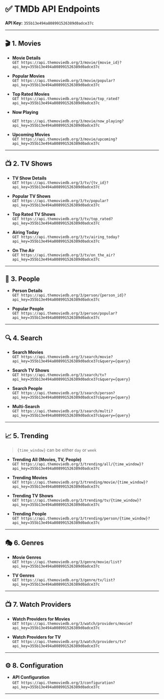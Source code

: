 # ✅ TMDb API Endpoints  
**API Key:** `355b13e494a808991526389d0adce37c`

---

## 🎬 1. Movies
 
- **Movie Details**  
  `GET https://api.themoviedb.org/3/movie/{movie_id}?api_key=355b13e494a808991526389d0adce37c`

- **Popular Movies**  
  `GET https://api.themoviedb.org/3/movie/popular?api_key=355b13e494a808991526389d0adce37c`

- **Top Rated Movies**  
  `GET https://api.themoviedb.org/3/movie/top_rated?api_key=355b13e494a808991526389d0adce37c`

- **Now Playing**  

  `GET https://api.themoviedb.org/3/movie/now_playing?api_key=355b13e494a808991526389d0adce37c`

- **Upcoming Movies**  
  `GET https://api.themoviedb.org/3/movie/upcoming?api_key=355b13e494a808991526389d0adce37c`

---

## 📺 2. TV Shows

- **TV Show Details**  
  `GET https://api.themoviedb.org/3/tv/{tv_id}?api_key=355b13e494a808991526389d0adce37c`

- **Popular TV Shows**  
  `GET https://api.themoviedb.org/3/tv/popular?api_key=355b13e494a808991526389d0adce37c`

- **Top Rated TV Shows**  
  `GET https://api.themoviedb.org/3/tv/top_rated?api_key=355b13e494a808991526389d0adce37c`

- **Airing Today**  
  `GET https://api.themoviedb.org/3/tv/airing_today?api_key=355b13e494a808991526389d0adce37c`

- **On The Air**  
  `GET https://api.themoviedb.org/3/tv/on_the_air?api_key=355b13e494a808991526389d0adce37c`

---

## 👤 3. People

- **Person Details**  
  `GET https://api.themoviedb.org/3/person/{person_id}?api_key=355b13e494a808991526389d0adce37c`

- **Popular People**  
  `GET https://api.themoviedb.org/3/person/popular?api_key=355b13e494a808991526389d0adce37c`

---

## 🔍 4. Search

- **Search Movies**  
  `GET https://api.themoviedb.org/3/search/movie?api_key=355b13e494a808991526389d0adce37c&query={query}`

- **Search TV Shows**  
  `GET https://api.themoviedb.org/3/search/tv?api_key=355b13e494a808991526389d0adce37c&query={query}`

- **Search People**  
  `GET https://api.themoviedb.org/3/search/person?api_key=355b13e494a808991526389d0adce37c&query={query}`

- **Multi-Search**  
  `GET https://api.themoviedb.org/3/search/multi?api_key=355b13e494a808991526389d0adce37c&query={query}`

---

## 📈 5. Trending

> `{time_window}` can be either `day` or `week`

- **Trending All (Movies, TV, People)**  
  `GET https://api.themoviedb.org/3/trending/all/{time_window}?api_key=355b13e494a808991526389d0adce37c`

- **Trending Movies**  
  `GET https://api.themoviedb.org/3/trending/movie/{time_window}?api_key=355b13e494a808991526389d0adce37c`

- **Trending TV Shows**  
  `GET https://api.themoviedb.org/3/trending/tv/{time_window}?api_key=355b13e494a808991526389d0adce37c`

- **Trending People**  
  `GET https://api.themoviedb.org/3/trending/person/{time_window}?api_key=355b13e494a808991526389d0adce37c`

---

## 🎭 6. Genres

- **Movie Genres**  
  `GET https://api.themoviedb.org/3/genre/movie/list?api_key=355b13e494a808991526389d0adce37c`

- **TV Genres**  
  `GET https://api.themoviedb.org/3/genre/tv/list?api_key=355b13e494a808991526389d0adce37c`

---

## 📺 7. Watch Providers

- **Watch Providers for Movies**  
  `GET https://api.themoviedb.org/3/watch/providers/movie?api_key=355b13e494a808991526389d0adce37c`

- **Watch Providers for TV**  
  `GET https://api.themoviedb.org/3/watch/providers/tv?api_key=355b13e494a808991526389d0adce37c`

---

## ⚙️ 8. Configuration

- **API Configuration**  
  `GET https://api.themoviedb.org/3/configuration?api_key=355b13e494a808991526389d0adce37c`

---
